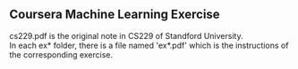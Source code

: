 ## Coursera Machine Learning Exercise
cs229.pdf is the original note in CS229 of Standford University.
</br>In each ex* folder, there is a file named 'ex*.pdf' which is the instructions of the corresponding exercise.
